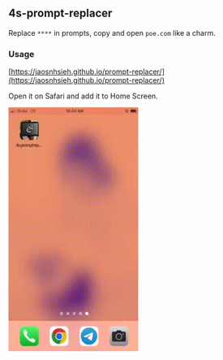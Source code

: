 ## 4s-prompt-replacer

Replace `****` in prompts, copy and open `poe.com` like a charm.

### Usage

[https://jaosnhsieh.github.io/prompt-replacer/](https://jaosnhsieh.github.io/prompt-replacer/)

Open it on Safari and add it to Home Screen.

![record](./doc/record.gif)
